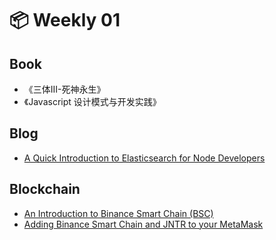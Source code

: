 # 📦 Weekly 01

## Book

* 《三体III-死神永生》
* 《Javascript 设计模式与开发实践》

## Blog

* [A Quick Introduction to Elasticsearch for Node Developers](https://livecodestream.dev/post/2020-10-26-a-quick-introduction-to-elasticsearch-for-node-developers/)

## Blockchain

* [An Introduction to Binance Smart Chain \(BSC\)](https://academy.binance.com/en/articles/an-introduction-to-binance-smart-chain-bsc)
* [Adding Binance Smart Chain and JNTR to your MetaMask](https://medium.com/jointer/adding-binance-smart-chain-and-jntr-to-your-metamask-75cb95b1c4fd)

